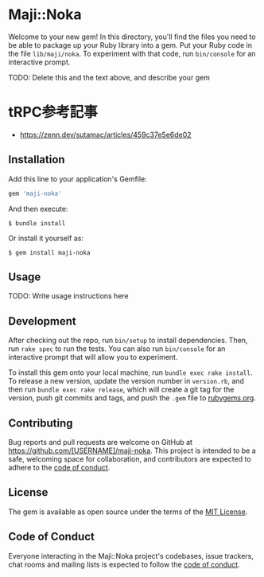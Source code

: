 # Maji::Noka

Welcome to your new gem! In this directory, you'll find the files you need to be able to package up your Ruby library into a gem. Put your Ruby code in the file `lib/maji/noka`. To experiment with that code, run `bin/console` for an interactive prompt.

TODO: Delete this and the text above, and describe your gem

# tRPC参考記事
- https://zenn.dev/sutamac/articles/459c37e5e6de02

## Installation

Add this line to your application's Gemfile:

```ruby
gem 'maji-noka'
```

And then execute:

    $ bundle install

Or install it yourself as:

    $ gem install maji-noka

## Usage

TODO: Write usage instructions here

## Development

After checking out the repo, run `bin/setup` to install dependencies. Then, run `rake spec` to run the tests. You can also run `bin/console` for an interactive prompt that will allow you to experiment.

To install this gem onto your local machine, run `bundle exec rake install`. To release a new version, update the version number in `version.rb`, and then run `bundle exec rake release`, which will create a git tag for the version, push git commits and tags, and push the `.gem` file to [rubygems.org](https://rubygems.org).

## Contributing

Bug reports and pull requests are welcome on GitHub at https://github.com/[USERNAME]/maji-noka. This project is intended to be a safe, welcoming space for collaboration, and contributors are expected to adhere to the [code of conduct](https://github.com/[USERNAME]/maji-noka/blob/master/CODE_OF_CONDUCT.md).


## License

The gem is available as open source under the terms of the [MIT License](https://opensource.org/licenses/MIT).

## Code of Conduct

Everyone interacting in the Maji::Noka project's codebases, issue trackers, chat rooms and mailing lists is expected to follow the [code of conduct](https://github.com/[USERNAME]/maji-noka/blob/master/CODE_OF_CONDUCT.md).
